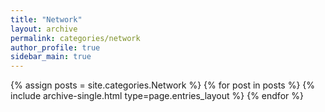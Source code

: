 ```yaml
---
title: "Network"
layout: archive
permalink: categories/network
author_profile: true
sidebar_main: true
---
```



{% assign posts = site.categories.Network %}
{% for post in posts %} {% include archive-single.html type=page.entries_layout %} {% endfor %}
